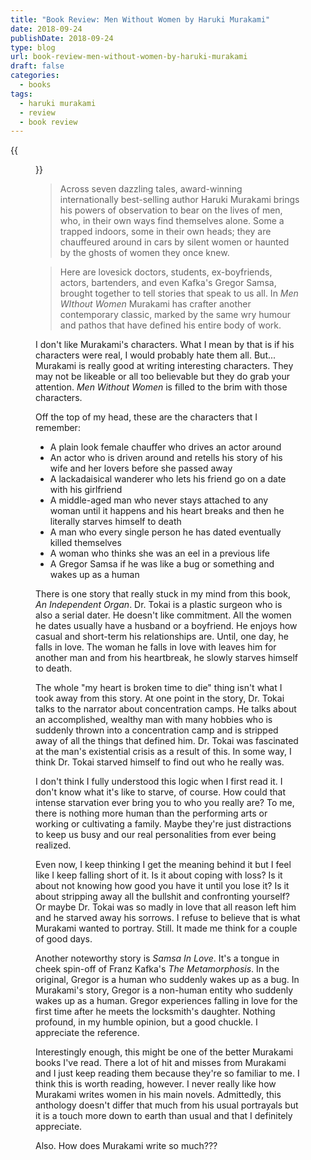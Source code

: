 ```yaml
---
title: "Book Review: Men Without Women by Haruki Murakami"
date: 2018-09-24
publishDate: 2018-09-24
type: blog
url: book-review-men-without-women-by-haruki-murakami
draft: false
categories:
  - books
tags:
  - haruki murakami
  - review
  - book review
---
```


{{<figure src="https://res.cloudinary.com/dvozrk6m8/image/upload/v1537498034/men-without-women-haruki-murakami_gk8paa.png" title="Men Without Women by Haruki Murakami">}}

> Across seven dazzling tales, award-winning internationally best-selling author Haruki Murakami brings his powers of observation to bear on the lives of men, who, in their own ways find themselves alone. Some a trapped indoors, some in their own heads; they are chauffeured around in cars by silent women or haunted by the ghosts of women they once knew.

> Here are lovesick doctors, students, ex-boyfriends, actors, bartenders, and even Kafka's Gregor Samsa, brought together to tell stories that speak to us all. In *Men WIthout Women* Murakami has crafter another contemporary classic, marked by the same wry humour and pathos that have defined his entire body of work.

I don't like Murakami's characters. What I mean by that is if his characters were real, I would probably hate them all. But... Murakami is really good at writing interesting characters. They may not be likeable or all too believable but they do grab your attention. *Men Without Women* is filled to the brim with those characters.

Off the top of my head, these are the characters that I remember:

* A plain look female chauffer who drives an actor around 
* An actor who is driven around and retells his story of his wife and her lovers before she passed away
* A lackadaisical wanderer who lets his friend go on a date with his girlfriend
* A middle-aged man who never stays attached to any woman until it happens and his heart breaks and then he literally starves himself to death
* A man who every single person he has dated eventually killed themselves
* A woman who thinks she was an eel in a previous life
* A Gregor Samsa if he was like a bug or something and wakes up as a human

There is one story that really stuck in my mind from this book, *An Independent Organ*. Dr. Tokai is a plastic surgeon who is also a serial dater. He doesn't like commitment. All the women he dates usually have a husband or a boyfriend. He enjoys how casual and short-term his relationships are. Until, one day, he falls in love. The woman he falls in love with leaves him for another man and from his heartbreak, he slowly starves himself to death.

The whole "my heart is broken time to die" thing isn't what I took away from this story. At one point in the story, Dr. Tokai talks to the narrator about concentration camps. He talks about an accomplished, wealthy man with many hobbies who is suddenly thrown into a concentration camp and is stripped away of all the things that defined him. Dr. Tokai was fascinated at the man's existential crisis as a result of this. In some way, I think Dr. Tokai starved himself to find out who he really was.

I don't think I fully understood this logic when I first read it. I don't know what it's like to starve, of course. How could that intense starvation ever bring you to who you really are? To me, there is nothing more human than the performing arts or working or cultivating a family. Maybe they're just distractions to keep us busy and our real personalities from ever being realized.

Even now, I keep thinking I get the meaning behind it but I feel like I keep falling short of it. Is it about coping with loss? Is it about not knowing how good you have it until you lose it? Is it about stripping away all the bullshit and confronting yourself? Or maybe Dr. Tokai was so madly in love that all reason left him and he starved away his sorrows. I refuse to believe that is what Murakami wanted to portray. Still. It made me think for a couple of good days.

Another noteworthy story is *Samsa In Love*. It's a tongue in cheek spin-off of Franz Kafka's *The Metamorphosis*. In the original, Gregor is a human who suddenly wakes up as a bug. In Murakami's story, Gregor is a non-human entity who suddenly wakes up as a human. Gregor experiences falling in love for the first time after he meets the locksmith's daughter. Nothing profound, in my humble opinion, but a good chuckle. I appreciate the reference.

Interestingly enough, this might be one of the better Murakami books I've read. There a lot of hit and misses from Murakami and I just keep reading them because they're so familiar to me. I think this is worth reading, however. I never really like how Murakami writes women in his main novels. Admittedly, this anthology doesn't differ that much from his usual portrayals but it is a touch more down to earth than usual and that I definitely appreciate.

Also. How does Murakami write so much???